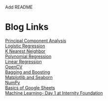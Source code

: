 Add README
<h1>Blog Links</h1>
<a href="https://pavinijain9254.medium.com/principal-component-analysis-9684845999a4">Principal Component Analysis</a><br>
<a href="https://pavinijain9254.medium.com/logistic-regression-6a6ef917906d">Logistic Regression</a><br>
<a href="https://pavinijain9254.medium.com/k-nearest-neighbor-55ed9af6e19">K Nearest Neighbor</a><br>
<a href="https://pavinijain9254.medium.com/polynomial-regression-9f31e7a5ffe0">Polynomial Regression</a><br>
<a href="https://pavinijain9254.medium.com/linear-regression-575c292a9890">Linear Regression</a><br>
<a href="https://pavinijain9254.medium.com/understanding-opencv-f4bfb66697d1">OpenCV</a><br>
<a href="https://pavinijain9254.medium.com/bagging-and-boosting-cf9fd670a503">Bagging and Boosting</a><br>
<a href="https://pavinijain9254.medium.com/exploring-matplotlib-and-seaborn-296a3c4d843">Matplotlib and Seaborn</a><br>
<a href="https://pavinijain9254.medium.com/hands-on-with-numpy-basics-1f8f510022d3">NumPy</a><br>
<a href="https://pavinijain9254.medium.com/basics-of-google-sheets-98a78101f424">Basics of Google Sheets</a><br>
<a href="https://pavinijain9254.medium.com/machine-learning-day-1-at-internity-foundation-889cb7a35a49">Machine Learning- Day 1 at Internity Foundation</a><br>
